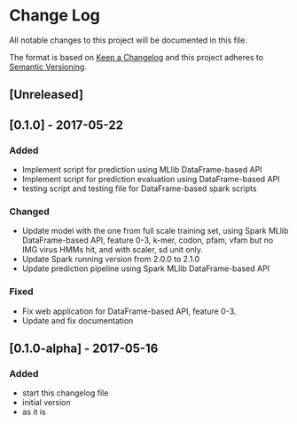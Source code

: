 # Change Log
All notable changes to this project will be documented in this file.

The format is based on [Keep a Changelog](http://keepachangelog.com/) 
and this project adheres to [Semantic Versioning](http://semver.org/).

## [Unreleased]

## [0.1.0] - 2017-05-22
### Added
- Implement script for prediction using MLlib DataFrame-based API
- Implement script for prediction evaluation using DataFrame-based API
- testing script and testing file for DataFrame-based spark scripts

### Changed
- Update model with the one from full scale training set, using Spark MLlib 
DataFrame-based API, feature 0-3, k-mer, codon, pfam, vfam 
but no IMG virus HMMs hit, and with scaler, sd unit only.
- Update Spark running version from 2.0.0 to 2.1.0
- Update prediction pipeline using Spark MLlib DataFrame-based API

### Fixed
- Fix web application for DataFrame-based API, feature 0-3.
- Update and fix documentation


## [0.1.0-alpha] - 2017-05-16
### Added
- start this changelog file
- initial version
- as it is
